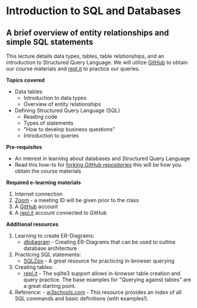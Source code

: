 # Introduction to SQL and Databases
## A brief overview of entity relationships and simple SQL statements

This lecture details data types, tables, table relationships, and an introduction to Structured Query Language. We will utilize [GitHub](http://github.com) to obtain our course materials and [repl.it](http://repl.it) to practice our queries.

**Topics covered**
* Data tables
    * Introduction to data types
    * Overview of entity relationships
* Defining Structured Query Language (SQL)
    * Reading code
    * Types of statements
    * "How to develop business questions"
    * Introduction to queries

**Pre-requisites**
* An interest in learning about databases and Structured Query Language
* Read this how-to for [forking GitHub repositories](https://help.github.com/en/enterprise/2.13/user/articles/fork-a-repo#fork-an-example-repository) this will be how you obtain the course materials

**Required e-learning materials**
1. Internet connection
2. [Zoom](https://zoom.us/) - a meeting ID will be given prior to the class
3. A [GitHub](http://github.com) account
4. A [repl.it](http://repl.it) account connected to GitHub

**Additional resources**
1. Learning to create ER-Diagrams:
  	- [dbdiagram](https://dbdiagram.io/home) - Creating ER-Diagrams that can be used to outline database architecture
2. Practicing SQL statements:
    - [SQLZoo](https://sqlzoo.net/) - A great resource for practicing in-browser querying
3. Creating tables:
    - [repl.it](https://repl.it/) - The sqlite3 support allows in-browser table creation and query practice. The base examples for "Querying against tables" are a great starting point.
4. Reference:
		- [w3schools.com](https://www.w3schools.com/sql/default.asp) - This resource provides an index of all SQL commands and basic definitions (with examples!).